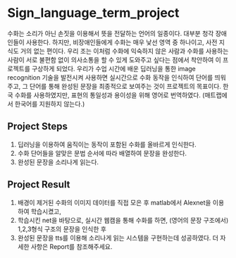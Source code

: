 # Sign_language_term_project


수화는 소리가 아닌 손짓을 이용해서 뜻을 전달하는 언어의 일종이다. 대부분 청각 장애인들이 사용한다. 하지만, 비장애인들에게 수화는 매우 낯선 영역 중 하나이고, 사전 지식도 거의 없는 편이다. 우리 조는 이처럼 수화에 익숙하지 않은 사람과 수화를 사용하는 사람이 서로 불편함 없이 의사소통을 할 수 있게 도와주고 싶다는 점에서 착안하여 이 프로젝트를 구상하게 되었다. 우리가 수업 시간에 배운 딥러닝을 통한 image recognition 기술을 발전시켜 사용하면 실시간으로 수화 동작을 인식하여 단어를 띄워주고, 그 단어를 통해 완성된 문장을 최종적으로 보여주는 것이 프로젝트의 목표이다. 한국 수화를 사용하였지만, 표현의 통일성과 용이성을 위해 영어로 번역하였다. (매트랩에서 한국어를 지원하지 않는다.) 




## Project Steps
1. 딥러닝을 이용하여 움직이는 동작이 포함된 수화를 올바르게 인식한다. 
2. 수화 단어들을 알맞은 문법 순서에 따라 배열하여 문장을 완성한다.
3. 완성된 문장을 소리나게 읽는다.

## Project Result
1. 배경이 제거된 수화의 이미지 데이터를 직접 모은 후 matlab에서 Alexnet을 이용하여 학습시켰고,
2. 학습시킨 net을 바탕으로, 실시간 웹캠을 통해 수화를 하면, (영어의 문장 구조에서) 1,2,3형식 구조의 문장을 인식한 후
3. 완성된 문장을 tts를 이용해 소리나게 읽는 시스템을 구현하는데 성공하였다.
더 자세한 사항은 Report를 참조해주세요.
